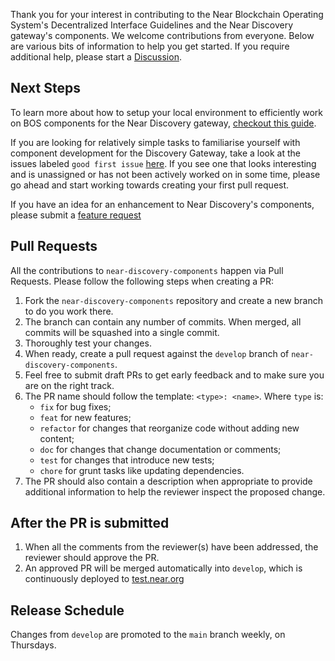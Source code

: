 Thank you for your interest in contributing to the Near Blockchain Operating System's Decentralized Interface Guidelines and the Near Discovery gateway's components.  We welcome contributions from everyone.  Below are various bits of information to help you get started.  If you require additional help, please start a [Discussion](https://github.com/near/near-discovery-components/discussions).

## Next Steps

To learn more about how to setup your local environment to efficiently work on BOS components for the Near Discovery gateway, [checkout this guide](https://github.com/near/near-discovery-components#near-discovery-widgets).


If you are looking for relatively simple tasks to familiarise yourself with
component development for the Discovery Gateway, take a look at the issues labeled `good first issue`
[here](https://github.com/near/near-discovery-components/labels/good%20first%20issue).  If you see
one that looks interesting and is unassigned or has not been actively worked on
in some time, please go ahead and start working towards creating your first pull request.

If you have an idea for an enhancement to Near Discovery's components, please submit a [feature request](https://github.com/near/near-discovery-components/issues/new?assignees=&labels=&projects=&template=feature_request.md&title=)

## Pull Requests

All the contributions to `near-discovery-components` happen via Pull Requests.  Please follow the following steps when creating a PR:

1. Fork the `near-discovery-components` repository and create a new branch to do you work there.
2. The branch can contain any number of commits.  When merged, all commits will
   be squashed into a single commit.
3. Thoroughly test your changes.
4. When ready, create a pull request against the `develop` branch of `near-discovery-components`.
5. Feel free to submit draft PRs to get early feedback and to make sure you are
   on the right track.
6. The PR name should follow the template: `<type>: <name>`.  Where `type` is:
   - `fix` for bug fixes;
   - `feat` for new features;
   - `refactor` for changes that reorganize code without adding new content;
   - `doc` for changes that change documentation or comments;
   - `test` for changes that introduce new tests;
   - `chore` for grunt tasks like updating dependencies.
7. The PR should also contain a description when appropriate to provide
   additional information to help the reviewer inspect the proposed change.

## After the PR is submitted

1. When all the comments from the reviewer(s) have been addressed, the reviewer should
approve the PR.
2. An approved PR will be merged automatically into `develop`, which is continuously deployed to [test.near.org](https://test.near.org)


## Release Schedule
Changes from `develop` are promoted to the `main` branch weekly, on Thursdays.
